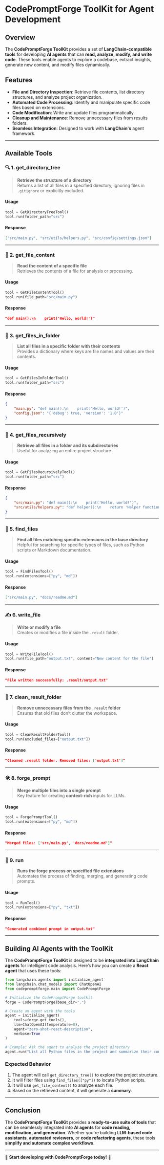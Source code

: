# **CodePromptForge ToolKit for Agent Development**

## **Overview**
The **CodePromptForge ToolKit** provides a set of **LangChain-compatible tools** for developing **AI agents** that can **read, analyze, modify, and write code**. These tools enable agents to explore a codebase, extract insights, generate new content, and modify files dynamically.

## **Features**
- **File and Directory Inspection**: Retrieve file contents, list directory structures, and analyze project organization.
- **Automated Code Processing**: Identify and manipulate specific code files based on extensions.
- **Code Modification**: Write and update files programmatically.
- **Cleanup and Maintenance**: Remove unnecessary files from results folders.
- **Seamless Integration**: Designed to work with **LangChain's** agent framework.

---

## **Available Tools**
### 🔍 **1. get_directory_tree**
> **Retrieve the structure of a directory**  
Returns a list of all files in a specified directory, ignoring files in `.gitignore` or explicitly excluded.

#### **Usage**
```python
tool = GetDirectoryTreeTool()
tool.run(folder_path="src")
```
#### **Response**
```json
["src/main.py", "src/utils/helpers.py", "src/config/settings.json"]
```

---

### 📄 **2. get_file_content**
> **Read the content of a specific file**  
Retrieves the contents of a file for analysis or processing.

#### **Usage**
```python
tool = GetFileContentTool()
tool.run(file_path="src/main.py")
```
#### **Response**
```json
"def main():\n    print('Hello, world!')"
```

---

### 📂 **3. get_files_in_folder**
> **List all files in a specific folder with their contents**  
Provides a dictionary where keys are file names and values are their contents.

#### **Usage**
```python
tool = GetFilesInFolderTool()
tool.run(folder_path="src")
```
#### **Response**
```json
{
    "main.py": "def main():\n    print('Hello, world!')",
    "config.json": "{'debug': true, 'version': '1.0'}"
}
```

---

### 📁 **4. get_files_recursively**
> **Retrieve all files in a folder and its subdirectories**  
Useful for analyzing an entire project structure.

#### **Usage**
```python
tool = GetFilesRecursivelyTool()
tool.run(folder_path="src")
```
#### **Response**
```json
{
    "src/main.py": "def main():\n    print('Hello, world!')",
    "src/utils/helpers.py": "def helper():\n    return 'Helper function'"
}
```

---

### 🔎 **5. find_files**
> **Find all files matching specific extensions in the base directory**  
Helpful for searching for specific types of files, such as Python scripts or Markdown documentation.

#### **Usage**
```python
tool = FindFilesTool()
tool.run(extensions=["py", "md"])
```
#### **Response**
```json
["src/main.py", "docs/readme.md"]
```

---

### ✍️ **6. write_file**
> **Write or modify a file**  
Creates or modifies a file inside the `.result` folder.

#### **Usage**
```python
tool = WriteFileTool()
tool.run(file_path="output.txt", content="New content for the file")
```
#### **Response**
```json
"File written successfully: .result/output.txt"
```

---

### 🧹 **7. clean_result_folder**
> **Remove unnecessary files from the `.result` folder**  
Ensures that old files don’t clutter the workspace.

#### **Usage**
```python
tool = CleanResultFolderTool()
tool.run(excluded_files=["output.txt"])
```
#### **Response**
```json
"Cleaned .result folder. Removed files: ['output.txt']"
```

---

### 🛠 **8. forge_prompt**
> **Merge multiple files into a single prompt**  
Key feature for creating **context-rich** inputs for LLMs.

#### **Usage**
```python
tool = ForgePromptTool()
tool.run(extensions=["py", "md"])
```
#### **Response**
```json
"Merged files: ['src/main.py', 'docs/readme.md']"
```

---

### 🚀 **9. run**
> **Runs the forge process on specified file extensions**  
Automates the process of finding, merging, and generating code prompts.

#### **Usage**
```python
tool = RunTool()
tool.run(extensions=["py", "txt"])
```
#### **Response**
```json
"Generated combined prompt in output.txt"
```

---

## **Building AI Agents with the ToolKit**
The **CodePromptForge ToolKit** is designed to be **integrated into LangChain agents** for intelligent code analysis. Here’s how you can create a **React agent** that uses these tools:

```python
from langchain.agents import initialize_agent
from langchain.chat_models import ChatOpenAI
from codepromptforge.main import CodePromptForge

# Initialize the CodePromptForge toolkit
forge = CodePromptForge(base_dir=".")

# Create an agent with the tools
agent = initialize_agent(
    tools=forge.get_tools(),
    llm=ChatOpenAI(temperature=0),
    agent="zero-shot-react-description",
    verbose=True
)

# Example: Ask the agent to analyze the project directory
agent.run("List all Python files in the project and summarize their content.")
```

### **Expected Behavior**
1. The agent will call `get_directory_tree()` to explore the project structure.
2. It will filter files using `find_files(["py"])` to locate Python scripts.
3. It will use `get_file_content()` to analyze each file.
4. Based on the retrieved content, it will generate a **summary**.

---

## **Conclusion**
The **CodePromptForge ToolKit** provides a **ready-to-use suite of tools** that can be seamlessly integrated into **AI agents** for **code reading, modification, and generation**. Whether you're building **LLM-based code assistants**, **automated reviewers**, or **code refactoring agents**, these tools **simplify and automate complex workflows**.

---
🚀 **Start developing with CodePromptForge today!** 🚀
